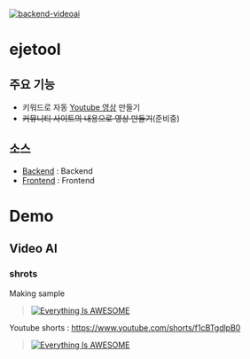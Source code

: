 [![backend-videoai](https://github.com/plzhans/ejetool/actions/workflows/backend-videoai.yml/badge.svg)](https://github.com/plzhans/ejetool/actions/workflows/backend-videoai.yml) 

# ejetool

## 주요 기능

- 키워드로 자동 [Youtube 영상](https://www.youtube.com/channel/UC9wnpGyTlZdp3WSEgtySBIw) 만들기
- ~~커뮤니티 사이트의 내용으로 영상 만들기~~(준비중)

## 소스
- [Backend](./backend/README.md) : Backend
- [Frontend](./frontend/README.md) : Frontend


# <a id="video-ai-demo"></a>Demo

## Video AI

### shrots

Making sample
> [![Everything Is AWESOME](https://img.youtube.com/vi/918-KiaatKU/0.jpg)](https://www.youtube.com/watch?v=918-KiaatKU "Everything Is AWESOME")

Youtube shorts : https://www.youtube.com/shorts/f1cBTgdlpB0
> [![Everything Is AWESOME](https://img.youtube.com/vi/f1cBTgdlpB0/0.jpg)](https://www.youtube.com/shorts/f1cBTgdlpB0 "Everything Is AWESOME")

